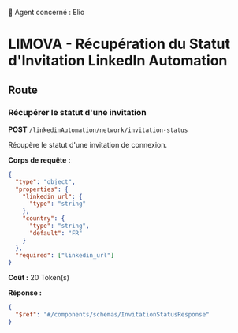 🧠 Agent concerné : Elio
# LIMOVA - Récupération du Statut d'Invitation LinkedIn Automation

## Route

### Récupérer le statut d'une invitation
**POST** `/linkedinAutomation/network/invitation-status`

Récupère le statut d'une invitation de connexion.

**Corps de requête :**
```json
{
  "type": "object",
  "properties": {
    "linkedin_url": {
      "type": "string"
    },
    "country": {
      "type": "string",
      "default": "FR"
    }
  },
  "required": ["linkedin_url"]
}
```

**Coût :** 20 Token(s)

**Réponse :**
```json
{
  "$ref": "#/components/schemas/InvitationStatusResponse"
}
``` 